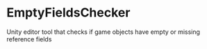 # EmptyFieldsChecker
 Unity editor tool that checks if game objects have empty or missing reference fields 

